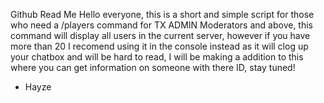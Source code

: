 Github Read Me
Hello everyone,
this is a short and simple script for those who need a /players command for TX ADMIN Moderators and above, this command will display all 
users in the current server, however if you have more than 20 I recomend using it in the console instead as it will clog up your chatbox 
and will be hard to read, I will be making a addition to this where you can get information on someone with there ID, stay tuned!
- Hayze
